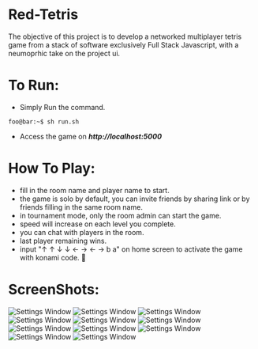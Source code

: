 # Red-Tetris
The objective of this project is to develop a networked multiplayer tetris game from a stack of software exclusively Full Stack Javascript,
with a neumoprhic take on the project ui.
# To Run: 
- Simply Run the command.
```console
foo@bar:~$ sh run.sh
```
- Access the game on ***http://localhost:5000***
# How To Play:
- fill in the room name and player name to start.   
- the game is solo by default, you can invite friends by sharing link or by friends filling in the same room name.      
- in tournament mode, only the room admin can start the game.
- speed will increase on each level you complete.
- you can chat with players in the room.
- last player remaining wins.
- input "↑ ↑ ↓ ↓ ← → ← → b a" on home screen to activate the game with konami code. 🤫 
# ScreenShots:
![Settings Window](https://github.com/milyass/Red-Tetris/blob/main/screenshots/1.png?raw=true)
![Settings Window](https://github.com/milyass/Red-Tetris/blob/main/screenshots/2.png?raw=true)
![Settings Window](https://github.com/milyass/Red-Tetris/blob/main/screenshots/3.png?raw=true)
![Settings Window](https://github.com/milyass/Red-Tetris/blob/main/screenshots/4.png?raw=true)
![Settings Window](https://github.com/milyass/Red-Tetris/blob/main/screenshots/5.png?raw=true)
![Settings Window](https://github.com/milyass/Red-Tetris/blob/main/screenshots/6.png?raw=true)
![Settings Window](https://github.com/milyass/Red-Tetris/blob/main/screenshots/7.png?raw=true)
![Settings Window](https://github.com/milyass/Red-Tetris/blob/main/screenshots/8.png?raw=true)
![Settings Window](https://github.com/milyass/Red-Tetris/blob/main/screenshots/9.png?raw=true)
![Settings Window](https://github.com/milyass/Red-Tetris/blob/main/screenshots/10.png?raw=true)
![Settings Window](https://github.com/milyass/Red-Tetris/blob/main/screenshots/11.png?raw=true)
